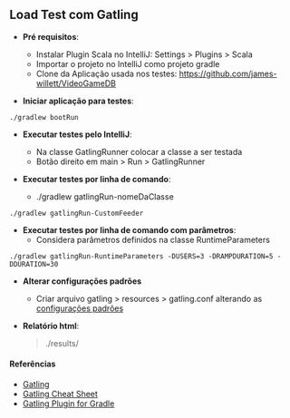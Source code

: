 ## Load Test com Gatling

- **Pré requisitos**:
  - Instalar Plugin Scala no IntelliJ: Settings > Plugins > Scala
  - Importar o projeto no IntelliJ como projeto gradle
  - Clone da Aplicação usada nos testes: https://github.com/james-willett/VideoGameDB

- **Iniciar aplicação para testes**:
```
./gradlew bootRun
```

- **Executar testes pelo IntelliJ**:
    - Na classe GatlingRunner colocar a classe a ser testada
    - Botão direito em main > Run > GatlingRunner    

- **Executar testes por linha de comando**:
    - ./gradlew gatlingRun-nomeDaClasse
    
```
./gradlew gatlingRun-CustomFeeder
```

- **Executar testes por linha de comando com parâmetros**:
    - Considera parâmetros definidos na classe RuntimeParameters
    
```
./gradlew gatlingRun-RuntimeParameters -DUSERS=3 -DRAMPDURATION=5 -DDURATION=30
```

- **Alterar configurações padrões**
    - Criar arquivo gatling > resources > gatling.conf alterando as [configurações padrões](https://github.com/gatling/gatling/blob/master/gatling-core/src/main/resources/gatling-defaults.conf)

- **Relatório html**: 
  > ./results/

#### Referências

- [Gatling](https://gatling.io/)
- [Gatling Cheat Sheet](https://gatling.io/docs/current/cheat-sheet/)
- [Gatling Plugin for Gradle](https://github.com/lkishalmi/gradle-gatling-plugin)